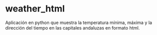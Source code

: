 weather_html
============

Aplicación en python que muestra la temperatura mínima, máxima y la dirección del tiempo en las capitales andaluzas en formato html.
